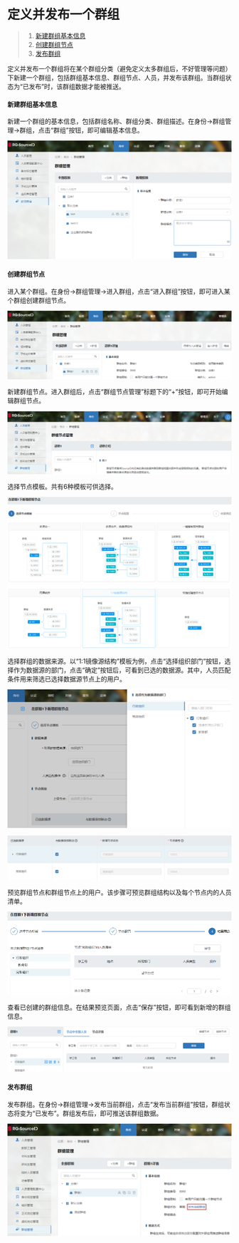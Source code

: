 # 定义并发布一个群组
>1. [新建群组基本信息](#link1)
>2. [创建群组节点](#link2)
>3. [发布群组](#link3)

定义并发布一个群组将在某个群组分类（避免定义太多群组后，不好管理等问题）下新建一个群组，包括群组基本信息、群组节点、人员，并发布该群组。当群组状态为“已发布”时，该群组数据才能被推送。

#### 新建群组基本信息<div id=link1></div>

新建一个群组的基本信息，包括群组名称、群组分类、群组描述。在身份->群组管理->群组，点击“群组”按钮，即可编辑基本信息。

![1](define-group.assets/1.png)



#### 创建群组节点<div id=link2></div>

进入某个群组。在身份->群组管理->进入群组，点击“进入群组”按钮，即可进入某个群组创建群组节点。

![2](define-group.assets/2.png)

新建群组节点。进入群组后，点击“群组节点管理”标题下的“+”按钮，即可开始编辑群组节点。

![3](define-group.assets/3.png)

选择节点模板。共有6种模板可供选择。

![4](define-group.assets/4.png)

选择群组的数据来源。以“1:1镜像源结构”模板为例，点击“选择组织部门”按钮，选择作为数据源的部门，点击“确定”按钮后，可看到已选的数据源。其中，人员匹配条件用来筛选已选择数据源节点上的用户。

![5](define-group.assets/5.png)

![6](define-group.assets/6.png)

预览群组节点和群组节点上的用户。该步骤可预览群组结构以及每个节点内的人员清单。

![7](define-group.assets/7.png)

查看已创建的群组信息。在结果预览页面，点击“保存”按钮，即可看到新增的群组信息。

![8](define-group.assets/8.png)



#### 发布群组<div id=link3></div>

发布群组。在身份->群组管理->发布当前群组，点击“发布当前群组”按钮，群组状态将变为“已发布”。群组发布后，即可推送该群组数据。

![9](define-group.assets/9.png)